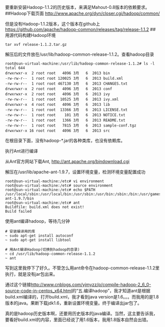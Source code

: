 要重新安装Hadoop-1.1.2的历史版本，来满足Mahout-0.8版本的依赖要求。
##Hadoop下载页面
<http://www.apache.org/dyn/closer.cgi/hadoop/common/>

但是没有Hadoop-1.1.2版本，这个版本在github上<https://github.com/apache/hadoop-common/releases/tag/release-1.1.2>
##用源代码构建Hadoop环境
```
tar xvf release-1.1.2.tar.gz
```
解压后的文件放在/usr/lib/hadoop-common-release-1.1.2。查看hadoop目录
```
root@sun-virtual-machine:/usr/lib/hadoop-common-release-1.1.2# ls -l
total 644
drwxrwxr-x  2 root root   4096 3月   6  2013 bin
-rw-rw-r--  1 root root 120025 3月   6  2013 build.xml
-rw-rw-r--  1 root root 467130 3月   6  2013 CHANGES.txt
drwxrwxr-x  2 root root   4096 3月   6  2013 conf
drwxrwxr-x  2 root root   4096 3月   6  2013 ivy
-rw-rw-r--  1 root root  10525 3月   6  2013 ivy.xml
drwxrwxr-x  4 root root   4096 3月   6  2013 lib
-rw-rw-r--  1 root root  13366 3月   6  2013 LICENSE.txt
-rw-rw-r--  1 root root    101 3月   6  2013 NOTICE.txt
-rw-rw-r--  1 root root   1366 3月   6  2013 README.txt
-rw-rw-r--  1 root root   7815 3月   6  2013 sample-conf.tgz
drwxrwxr-x 16 root root   4096 3月   6  2013 src
```
在根目录下面，没有hadoop-*.jar的各种类库，也没有依赖库。

执行Ant进行编译

从Ant官方网站下载Ant, <http://ant.apache.org/bindownload.cgi>

解压在/usr/lib/apache-ant-1.9.7，设置环境变量，检测环境变量配置成功
```
root@sun-virtual-machine:/etc# vi environment
root@sun-virtual-machine:/etc# source environment 
root@sun-virtual-machine:/etc# echo $PATH
/usr/local/sbin:/usr/local/bin:/usr/sbin:/usr/bin:/sbin:/bin:/usr/games:/usr/local/games:/usr/lib/apache-ant-1.9.7/bin
root@sun-virtual-machine:/etc# ant
Buildfile: build.xml does not exist!
Build failed
```
使用ant编译hadoop，等待几分钟
```
# 安装编译用的库
~ sudo apt-get install autoconf
~ sudo apt-get install libtool

# 用Ant编译Hadoop(切换到hadoop的目录)
~ cd /usr/lib/hadoop-common-release-1.1.2
~ ant
```
写到这里我停下了好久。不管怎么用ant命令在hadoop-common-release-1.1.2里执行，就是没有jar包出来。

通过这个链接<http://www.cnblogs.com/yjmyzz/p/compile-hadoop-2_6_0-source-code-in-centos_x64.html>的“五.编译hadoop”，我才知道ant是根据build.xml编译的，打开build.xml，我才看到java version是1.6。。。而我用的是1.8版本的java。果断下载jdk1.6，重新设置环境变量。终于编译出jar包了。

真的是hadoop历史版本啊，还要用历史版本的java编译。当然，这主要告诉我，要看好build.xml的内容，里面已经说了用1.6版本，我用1.8版本自然会出错。
